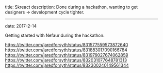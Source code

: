 title: Skreact
description: Done during a hackathon, wanting to get designers -> development cycle tighter.

---
date: 2017-2-14

Getting started with Nefaur during the hackathon.

https://twitter.com/jaredforsyth/status/831577559573872640
https://twitter.com/jaredforsyth/status/831883017090166784
https://twitter.com/jaredforsyth/status/831979027674062859
https://twitter.com/jaredforsyth/status/832031077648781313
https://twitter.com/jaredforsyth/status/832300240149561344